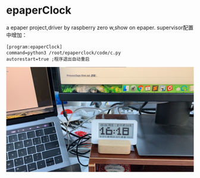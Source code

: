 # epaperClock
a epaper project,driver by raspberry zero w,show on epaper.
supervisor配置中增加：
```
[program:epaperClock]
command=python3 /root/epaperclock/code/c.py
autorestart=true ;程序退出自动重启
```

![avatar](https://github.com/88431844/epaperClock/blob/master/IMG_4922.JPG)
